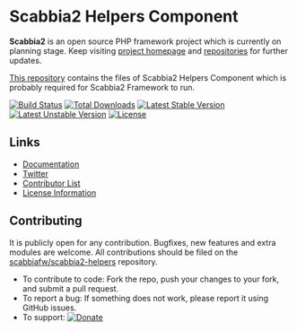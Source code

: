 # Scabbia2 Helpers Component

**Scabbia2** is an open source PHP framework project which is currently on planning stage. Keep visiting [project homepage](http://scabbiafw.com/) and [repositories](https://github.com/scabbiafw/) for further updates.

[This repository](https://github.com/scabbiafw/scabbia2-helpers/) contains the files of Scabbia2 Helpers Component which is probably required for Scabbia2 Framework to run.

[![Build Status](https://travis-ci.org/scabbiafw/scabbia2-helpers.png?branch=master)](https://travis-ci.org/scabbiafw/scabbia2-helpers)
[![Total Downloads](https://poser.pugx.org/scabbiafw/scabbia2-helpers/downloads.png)](https://packagist.org/packages/scabbiafw/scabbia2-helpers)
[![Latest Stable Version](https://poser.pugx.org/scabbiafw/scabbia2-helpers/v/stable)](https://packagist.org/packages/scabbiafw/scabbia2-helpers)
[![Latest Unstable Version](https://poser.pugx.org/scabbiafw/scabbia2-helpers/v/unstable)](https://packagist.org/packages/scabbiafw/scabbia2-helpers)
[![License](https://poser.pugx.org/scabbiafw/scabbia2-helpers/license.png)](https://packagist.org/packages/scabbiafw/scabbia2-helpers)

## Links
- [Documentation](http://scabbiafw.com/docs/)
- [Twitter](https://twitter.com/scabbiafw)
- [Contributor List](contributors.md)
- [License Information](LICENSE)


## Contributing
It is publicly open for any contribution. Bugfixes, new features and extra modules are welcome. All contributions should be filed on the [scabbiafw/scabbia2-helpers](http://github.com/scabbiafw/scabbia2-helpers) repository.

* To contribute to code: Fork the repo, push your changes to your fork, and submit a pull request.
* To report a bug: If something does not work, please report it using GitHub issues.
* To support: [![Donate](https://www.paypalobjects.com/en_US/i/btn/btn_donate_LG.gif)](https://www.paypal.com/cgi-bin/webscr?cmd=_s-xclick&hosted_button_id=BXNMWG56V6LYS)
